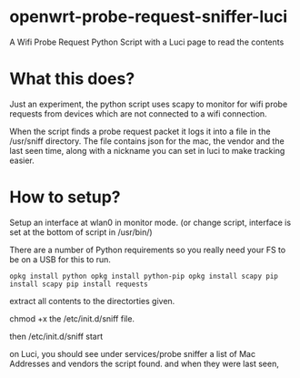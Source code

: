 # openwrt-probe-request-sniffer-luci
A Wifi Probe Request Python Script with a Luci page to read the contents


# What this does?

Just an experiment, the python script uses scapy to monitor for wifi probe requests from devices which are not connected to a wifi connection. 

When the script finds a probe request packet it logs it into a file in the /usr/sniff directory. The file contains json for the mac, the vendor and the last seen time, along with a nickname you can set in luci to make tracking easier. 

# How to setup?

Setup an interface at wlan0 in monitor mode. (or change script, interface is set at the bottom of script in /usr/bin/)

There are a number of Python requirements so you really need your FS to be on a USB for this to run. 

`opkg install python
opkg install python-pip
opkg install scapy
pip install scapy
pip install requests`

extract all contents to the directorties given. 

chmod +x the /etc/init.d/sniff file. 

then /etc/init.d/sniff start 

on Luci, you should see under services/probe sniffer a list of Mac Addresses and vendors the script found. and when they were last seen, 

